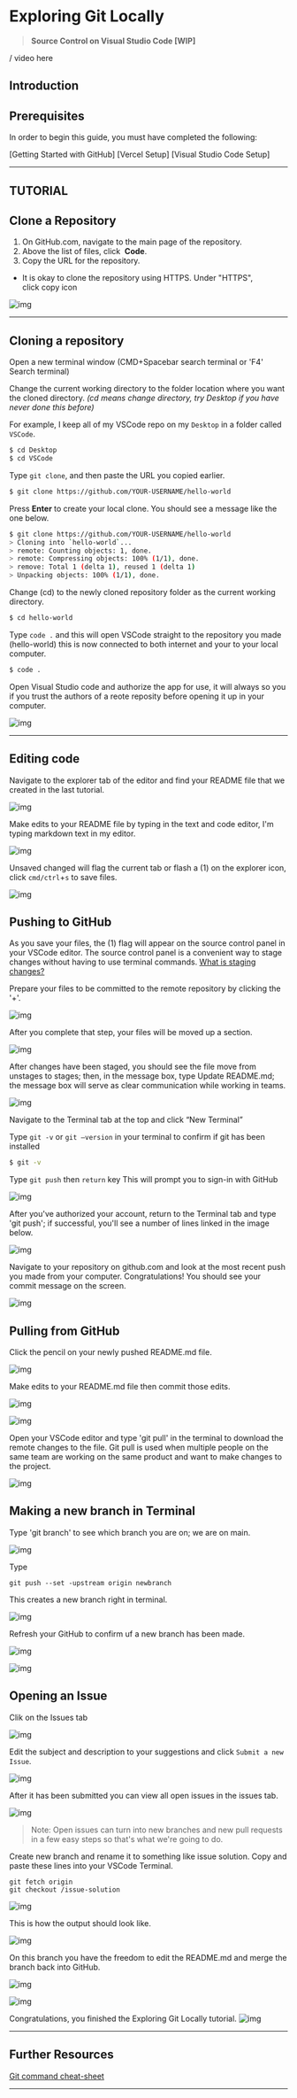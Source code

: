 # Exploring Git Locally
> **Source Control on Visual Studio Code [WIP]**

/ video here 

## Introduction 

## Prerequisites
In order to begin this guide, you must have completed the following:

[Getting Started with GitHub]
[Vercel Setup]
[Visual Studio Code Setup]

---

## TUTORIAL

## **Clone a Repository**

1. On GitHub.com, navigate to the main page of the repository.
2. Above the list of files, click  **Code**.
3. Copy the URL for the repository.

- It is okay to clone the repository using HTTPS. Under "HTTPS", click copy icon

![img](https://github.com/public-assembly/public-assembly-docs/blob/main/static/imgs/getting-started-with-github-assets/15.png)


---

## Cloning a repository 
Open a new terminal window (CMD+Spacebar search terminal or 'F4' Search terminal)

Change the current working directory to the folder location where you want the cloned directory. *(cd means change directory, try Desktop if you have never done this before)* 

For example, I keep all of my VSCode repo on my `Desktop` in a folder called `VSCode`.

```bash
$ cd Desktop
$ cd VSCode
```

Type `git clone`, and then paste the URL you copied earlier.

```bash
$ git clone https://github.com/YOUR-USERNAME/hello-world
```

Press **Enter** to create your local clone. You should see a message like the one below.

```bash
$ git clone https://github.com/YOUR-USERNAME/hello-world
> Cloning into `hello-world`...
> remote: Counting objects: 1, done.
> remote: Compressing objects: 100% (1/1), done.
> remove: Total 1 (delta 1), reused 1 (delta 1)
> Unpacking objects: 100% (1/1), done.
```

Change (cd) to the newly cloned repository folder as the current working directory.


```bash
$ cd hello-world
```

Type `code .` and this will open VSCode straight to the repository you made (hello-world) this is now connected to both internet and your to your local computer.

```bash
$ code .
```

Open Visual Studio code and authorize the app for use, it will always so you if you trust the authors of a reote reposity before opening it up in your computer.

![img](https://github.com/public-assembly/public-assembly-docs/blob/main/static/imgs/exploring-git-assets/Exploring%20Git%20in%20VSCode%20and%20terminal/01.png)


---
## Editing code 

Navigate to the explorer tab of the editor and find your README file that we created in the last tutorial.

![img](https://github.com/public-assembly/public-assembly-docs/blob/main/static/imgs/exploring-git-assets/Exploring%20Git%20in%20VSCode%20and%20terminal/02.png)

Make edits to your README file by typing in the text and code editor, I'm typing markdown text in my editor. 

![img](https://github.com/public-assembly/public-assembly-docs/blob/main/static/imgs/exploring-git-assets/Exploring%20Git%20in%20VSCode%20and%20terminal/03.png)

Unsaved changed will flag the current tab or flash a (1) on the explorer icon, click `cmd/ctrl`+`s` to save files.

![img](https://github.com/public-assembly/public-assembly-docs/blob/main/static/imgs/exploring-git-assets/Exploring%20Git%20in%20VSCode%20and%20terminal/04.png)

## Pushing to GitHub

As you save your files, the (1) flag will appear on the source control panel in your VSCode editor. The source control panel is a convenient way to stage changes without having to use terminal commands. [What is staging changes?](https://githowto.com/staging_and_committing)

Prepare your files to be committed to the remote repository by clicking the '+'.

![img](https://github.com/public-assembly/public-assembly-docs/blob/main/static/imgs/exploring-git-assets/Exploring%20Git%20in%20VSCode%20and%20terminal/05.png)

After you complete that step, your files will be moved up a section.

![img](https://github.com/public-assembly/public-assembly-docs/blob/main/static/imgs/exploring-git-assets/Exploring%20Git%20in%20VSCode%20and%20terminal/06.png)

After changes have been staged, you should see the file move from unstages to stages; then, in the message box, type Update README.md; the message box will serve as clear communication while working in teams.

![img](https://github.com/public-assembly/public-assembly-docs/blob/main/static/imgs/exploring-git-assets/Exploring%20Git%20in%20VSCode%20and%20terminal/09.png)

Navigate to the Terminal tab at the top and click “New Terminal”
    
Type `git -v`  or `git —version` in your terminal to confirm if git has been installed
    
```bash
$ git -v 
```
Type `git push` then `return` key
This will prompt you to sign-in with GitHub

![img](https://github.com/public-assembly/public-assembly-docs/blob/main/static/imgs/exploring-git-assets/Exploring%20Git%20in%20VSCode%20and%20terminal/07.png)


After you've authorized your account, return to the Terminal tab and type 'git push'; if successful, you'll see a number of lines linked in the image below.

![img](https://github.com/public-assembly/public-assembly-docs/blob/main/static/imgs/exploring-git-assets/Exploring%20Git%20in%20VSCode%20and%20terminal/10.png)

Navigate to your repository on github.com and look at the most recent push you made from your computer. Congratulations! You should see your commit message on the screen.

![img](https://github.com/public-assembly/public-assembly-docs/blob/main/static/imgs/exploring-git-assets/Exploring%20Git%20in%20VSCode%20and%20terminal/11.png)


## Pulling from GitHub

Click the pencil on your newly pushed README.md file.

![img](https://github.com/public-assembly/public-assembly-docs/blob/main/static/imgs/exploring-git-assets/Exploring%20Git%20in%20VSCode%20and%20terminal/12.png)

Make edits to your README.md file then commit those edits.

![img](https://github.com/public-assembly/public-assembly-docs/blob/main/static/imgs/exploring-git-assets/Exploring%20Git%20in%20VSCode%20and%20terminal/13.png)

![img](https://github.com/public-assembly/public-assembly-docs/blob/main/static/imgs/exploring-git-assets/Exploring%20Git%20in%20VSCode%20and%20terminal/14.png)

Open your VSCode editor and type 'git pull' in the terminal to download the remote changes to the file. Git pull is used when multiple people on the same team are working on the same product and want to make changes to the project.

![img](https://github.com/public-assembly/public-assembly-docs/blob/main/static/imgs/exploring-git-assets/Exploring%20Git%20in%20VSCode%20and%20terminal/15.png)


## Making a new branch in Terminal 

Type 'git branch' to see which branch you are on; we are on main.

![img](https://github.com/public-assembly/public-assembly-docs/blob/main/static/imgs/exploring-git-assets/Exploring%20Git%20in%20VSCode%20and%20terminal/16.png)


Type 

```
git push --set -upstream origin newbranch
```
This creates a new branch right in terminal. 

![img](https://github.com/public-assembly/public-assembly-docs/blob/main/static/imgs/exploring-git-assets/Exploring%20Git%20in%20VSCode%20and%20terminal/17.png)

Refresh your GitHub to confirm uf a new branch has been made.

![img](https://github.com/public-assembly/public-assembly-docs/blob/main/static/imgs/exploring-git-assets/Exploring%20Git%20in%20VSCode%20and%20terminal/18.png)


![img](https://github.com/public-assembly/public-assembly-docs/blob/main/static/imgs/exploring-git-assets/Exploring%20Git%20in%20VSCode%20and%20terminal/19.png)


## Opening an Issue 

Clik on the Issues tab 

![img](https://github.com/public-assembly/public-assembly-docs/blob/main/static/imgs/exploring-git-assets/Exploring%20Git%20in%20VSCode%20and%20terminal/20.png)


Edit the subject and description to your suggestions and click `Submit a new Issue`.

![img](https://github.com/public-assembly/public-assembly-docs/blob/main/static/imgs/exploring-git-assets/Exploring%20Git%20in%20VSCode%20and%20terminal/21.png)


After it has been submitted you can view all open issues in the issues tab. 

![img](https://github.com/public-assembly/public-assembly-docs/blob/main/static/imgs/exploring-git-assets/Exploring%20Git%20in%20VSCode%20and%20terminal/22.png)


> Note: Open issues can turn into new branches and new pull requests in a few easy steps so that's what we're going to do. 

Create new branch and rename it to something like issue solution. 
Copy and paste these lines into your VSCode Terminal. 

```
git fetch origin 
git checkout /issue-solution 
``` 

![img](https://github.com/public-assembly/public-assembly-docs/blob/main/static/imgs/exploring-git-assets/Exploring%20Git%20in%20VSCode%20and%20terminal/23.png)

This is how the output should look like. 

![img](https://github.com/public-assembly/public-assembly-docs/blob/main/static/imgs/exploring-git-assets/Exploring%20Git%20in%20VSCode%20and%20terminal/24.png)


On this branch you have the freedom to edit the README.md and merge the branch back into GitHub.

![img](https://github.com/public-assembly/public-assembly-docs/blob/main/static/imgs/exploring-git-assets/Exploring%20Git%20in%20VSCode%20and%20terminal/25.png)


![img](https://github.com/public-assembly/public-assembly-docs/blob/main/static/imgs/exploring-git-assets/Exploring%20Git%20in%20VSCode%20and%20terminal/26.png)


Congratulations, you finished the Exploring Git Locally tutorial.
![img](https://github.com/public-assembly/public-assembly-docs/blob/main/static/imgs/exploring-git-assets/Exploring%20Git%20in%20VSCode%20and%20terminal/27.png)


--- 

## **Further Resources**

[Git command cheat-sheet ](https://education.github.com/git-cheat-sheet-education.pdf)

---

